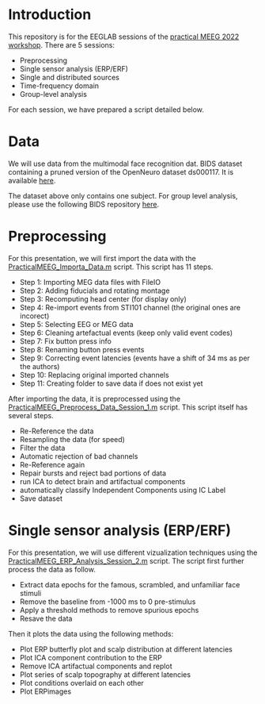 # Introduction

This repository is for the EEGLAB sessions of the [practical MEEG 2022 workshop](https://practicalmeeg2022.org/). There are 5 sessions:
* Preprocessing
* Single sensor analysis (ERP/ERF)
* Single and distributed sources
* Time-frequency domain
* Group-level analysis

For each session, we have prepared a script detailed below.

# Data

We will use data from the multimodal face recognition dat. BIDS dataset containing a pruned version of the OpenNeuro dataset ds000117. It is available [here](https://zenodo.org/record/7410278).

The dataset above only contains one subject. For group level analysis, please use the following BIDS repository [here](https://openneuro.org/datasets/ds002718/versions/1.0.5).

# Preprocessing

For this presentation, we will first import the data with the [PracticalMEEG_Importa_Data.m](PracticalMEEG_Importa_Data.m) script. This script has 11 steps. 

* Step 1: Importing MEG data files with FileIO
* Step 2: Adding fiducials and rotating montage
* Step 3: Recomputing head center (for display only)
* Step 4: Re-import events from STI101 channel (the original ones are incorect)
* Step 5: Selecting EEG or MEG data 
* Step 6: Cleaning artefactual events (keep only valid event codes)
* Step 7: Fix button press info
* Step 8: Renaming button press events
* Step 9: Correcting event latencies (events have a shift of 34 ms as per the authors)
* Step 10: Replacing original imported channels
* Step 11: Creating folder to save data if does not exist yet

After importing the data, it is preprocessed using the [PracticalMEEG_Preprocess_Data_Session_1.m](PracticalMEEG_Preprocess_Data_Session_1.m) script. This script itself has several steps.

* Re-Reference the data
* Resampling the data (for speed)
* Filter the data
* Automatic rejection of bad channels
* Re-Reference again
* Repair bursts and reject bad portions of data
* run ICA to detect brain and artifactual components
* automatically classify Independent Components using IC Label
* Save dataset

# Single sensor analysis (ERP/ERF)

For this presentation, we will use different vizualization techniques using the [PracticalMEEG_ERP_Analysis_Session_2.m](PracticalMEEG_ERP_Analysis_Session_2.m) script. The script first further process the data as follow.

* Extract data epochs for the famous, scrambled, and unfamiliar face stimuli
* Remove the baseline from -1000 ms to 0 pre-stimulus
* Apply a threshold methods to remove spurious epochs
* Resave the data

Then it plots the data using the following methods:

* Plot ERP butterfly plot and scalp distribution at different latencies
* Plot ICA component contribution to the ERP
* Remove ICA artifactual components and replot
* Plot series of scalp topography at different latencies
* Plot conditions overlaid on each other
* Plot ERPimages




